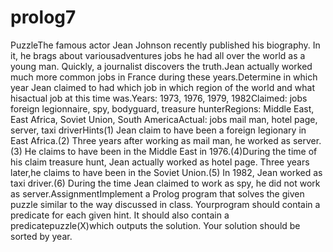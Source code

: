# prolog7
PuzzleThe famous actor Jean Johnson recently published his biography. In it, he brags about variousadventures jobs he had all over the world as a young man. Quickly, a journalist discovers the truth.Jean actually worked much more common jobs in France during these years.Determine in which year Jean claimed to had which job in which region of the world and what hisactual job at this time was.Years:    1973, 1976, 1979, 1982Claimed: jobs    foreign legionnaire, spy, bodyguard, treasure hunterRegions:    Middle East, East Africa, Soviet Union, South AmericaActual: jobs    mail man, hotel page, server, taxi driverHints(1)  Jean claim to have been a foreign legionary in East Africa.(2)  Three years after working as mail man, he worked as server.(3)  He claims to have been in the Middle East in 1976.(4)During the time of his claim treasure hunt, Jean actually worked as hotel page. Three years later,he claims to have been in the Soviet Union.(5)  In 1982, Jean worked as taxi driver.(6)  During the time Jean claimed to work as spy, he did not work as server.AssignmentImplement a Prolog program that solves the given puzzle similar to the way discussed in class. Yourprogram should contain a predicate for each given hint. It should also contain a predicatepuzzle(X)which outputs the solution. Your solution should be sorted by year.
